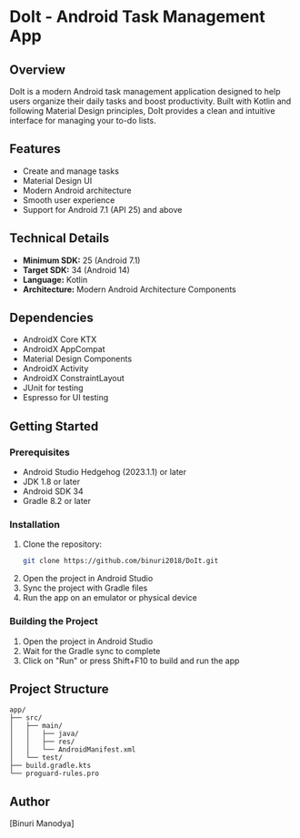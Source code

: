 # DoIt - Android Task Management App

## Overview
DoIt is a modern Android task management application designed to help users organize their daily tasks and boost productivity. Built with Kotlin and following Material Design principles, DoIt provides a clean and intuitive interface for managing your to-do lists.

## Features
- Create and manage tasks
- Material Design UI
- Modern Android architecture
- Smooth user experience
- Support for Android 7.1 (API 25) and above

## Technical Details
- **Minimum SDK:** 25 (Android 7.1)
- **Target SDK:** 34 (Android 14)
- **Language:** Kotlin
- **Architecture:** Modern Android Architecture Components

## Dependencies
- AndroidX Core KTX
- AndroidX AppCompat
- Material Design Components
- AndroidX Activity
- AndroidX ConstraintLayout
- JUnit for testing
- Espresso for UI testing

## Getting Started

### Prerequisites
- Android Studio Hedgehog (2023.1.1) or later
- JDK 1.8 or later
- Android SDK 34
- Gradle 8.2 or later

### Installation
1. Clone the repository:
   ```bash
   git clone https://github.com/binuri2018/DoIt.git
   ```
2. Open the project in Android Studio
3. Sync the project with Gradle files
4. Run the app on an emulator or physical device

### Building the Project
1. Open the project in Android Studio
2. Wait for the Gradle sync to complete
3. Click on "Run" or press Shift+F10 to build and run the app

## Project Structure
```
app/
├── src/
│   ├── main/
│   │   ├── java/
│   │   ├── res/
│   │   └── AndroidManifest.xml
│   └── test/
├── build.gradle.kts
└── proguard-rules.pro
```

## Author
[Binuri Manodya]


